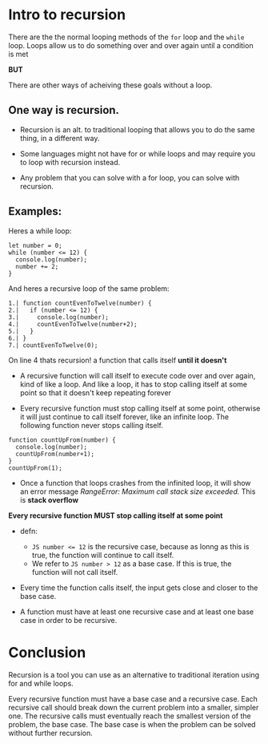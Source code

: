 # Intro to recursion

There are the the normal looping methods of the ```for``` loop and the ```while``` loop. Loops allow us to do something over and over again until a condition is met

**BUT**

There are other ways of acheiving these goals without a loop.

## One way is recursion.

* Recursion is an alt. to traditional looping that allows you to do the same thing, in a different way.

* Some languages might not have for or while loops and may require you to loop with recursion instead.

* Any problem that you can solve with a for loop, you can solve with recursion.

## Examples:

Heres a while loop:

```JS
let number = 0;
while (number <= 12) {
  console.log(number);
  number += 2;
}
```

And heres a recursive loop of the same problem:

```JS
1.| function countEvenToTwelve(number) {
2.|   if (number <= 12) {
3.|     console.log(number);
4.|     countEvenToTwelve(number+2);
5.|   }
6.| }
7.| countEvenToTwelve(0);
```

On line 4 thats recursion! a function that calls itself **until it doesn't**

* A recursive function will call itself to execute code over and over again, kind of like a loop. And like a loop, it has to stop calling itself at some point so that it doesn't keep repeating forever

* Every recursive function must stop calling itself at some point, otherwise it will just continue to call itself forever, like an infinite loop. The following function never stops calling itself.

```JS
function countUpFrom(number) {
  console.log(number);
  countUpFrom(number+1);
}
countUpFrom(1);
```

* Once a function that loops crashes from the infinited loop, it will show an error message _RangeError: Maximum call stack size exceeded._ This is **stack overflow**

**Every recursive function MUST stop calling itself at some point**

* defn:
  * ```JS number <= 12``` is the recursive case, because as lonng as this is true, the function will continue to call itself.
  * We refer to ```JS number > 12``` as a base case. If this is true, the function will not call itself.

* Every time the function calls itself, the input gets close and closer to the base case.

* A function must have at least one recursive case and at least one base case in order to be recursive.

# Conclusion

Recursion is a tool you can use as an alternative to traditional iteration using for and while loops.

Every recursive function must have a base case and a recursive case.
Each recursive call should break down the current problem into a smaller, simpler one.
The recursive calls must eventually reach the smallest version of the problem, the base case.
The base case is when the problem can be solved without further recursion.